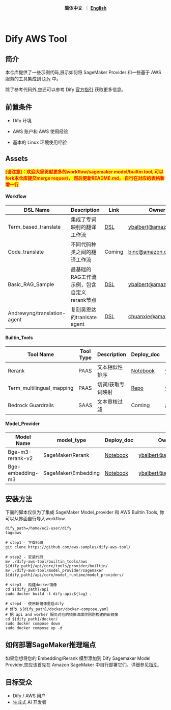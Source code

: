<p align="center">
    &nbsp<strong>简体中文</strong>&nbsp ｜ <a href="README.md"><strong>English</strong></a>&nbsp 
</p>
<br>

# Dify AWS Tool

## 简介
本仓库提供了一些示例代码,展示如何将 SageMaker Provider 和一些基于 AWS 服务的工具集成到 [Dify](https://github.com/langgenius/dify) 中。 

除了参考代码外,您还可以参考 Dify [官方指引](https://docs.dify.ai/guides/tools/quick-tool-integration) 获取更多信息。



## 前置条件

- Dify 环境

- AWS 账户和 AWS 使用经验

- 基本的 Linux 环境使用经验



## Assets 

<span style="color: red; background-color: yellow; font-weight: bold;">[请注意]：欢迎大家贡献更多的workflow/sagemaker model/builtin tool, 可以fork本仓库提交merge request， 然后更新README.md， 自行在对应的表格新增一行</span>

#### Workflow 

| DSL Name                    | Description                                 | Link                                                  | Owner               |
| --------------------------- | ------------------------------------------- | ----------------------------------------------------- | ------------------- |
| Term_based_translate        | 集成了专词映射的翻译工作流                  | [DSL](./workflow/term_based_translation_workflow.yml) | ybalbert@amazon.com |
| Code_translate              | 不同代码种类之间的翻译工作流                | Coming                                                | binc@amazon.com     |
| Basic_RAG_Sample            | 最基础的RAG工作流示例，包含自定义rerank节点 | [DSL](basic_rag_sample.yml)                           | ybalbert@amazon.com |
| Andrewyng/translation-agent | 复刻吴恩达的tranlsate agent                 | [DSL](andrew_translation_agent.yml)                   | chuanxie@amazon.com |

#### Builtin_Tools

| Tool Name                 | Tool Type | Description       | Deploy_doc                                                   | Owner               |
| ------------------------- | --------- | ----------------- | ------------------------------------------------------------ | ------------------- |
| Rerank                    | PAAS      | 文本相似性排序    | [Notebook](https://raw.githubusercontent.com/aws-samples/dify-aws-tool/main/notebook/bge-embedding-m3-deploy.ipynb) | ybalbert@amazon.com |
| Term_multilingual_mapping | PAAS      | 切词/获取专词映射 | [Repo](https://github.com/ybalbert001/dynamodb-rag/tree/translate) | ybalbert@amazon.com |
| Bedrock Guardrails        | SAAS      | 文本审核过滤      | Coming                                                       | amyli@amazon.com    |

#### Model_Provider

| Model Name       | model_type          | Deploy_doc                                                   | Owner               |
| ---------------- | ------------------- | ------------------------------------------------------------ | ------------------- |
| Bge-m3-rerank-v2 | SageMaker\Rerank    | [Notebook](https://github.com/aws-samples/dify-aws-tool/blob/main/notebook/bge-embedding-m3-deploy.ipynb) | ybalbert@amazon.com |
| Bge-embedding-m3 | SageMaker\Embedding | [Notebook](https://github.com/aws-samples/dify-aws-tool/blob/main/notebook/bge-reranker-v2-m3-deploy.ipynb) | ybalbert@amazon.com |



## 安装方法

下面的脚本仅仅为了集成 SageMaker Model_provider 和 AWS Builtin Tools, 你可以从界面自行导入workflow.

```
dify_path=/home/ec2-user/dify
tag=aws

# step1 - 下载代码
git clone https://github.com/aws-samples/dify-aws-tool/

# step2 - 安装代码
mv ./dify-aws-tool/builtin_tools/aws ${dify_path}/api/core/tools/provider/builtin/
mv ./dify-aws-tool/model_provider/sagemaker ${dify_path}/api/core/model_runtime/model_providers/

# step3 - 构建docker镜像
cd ${dify_path}/api
sudo docker build -t dify-api:${tag} .

# step4 - 使用新镜像重启dify
# 修改 ${dify_path}/docker/docker-compose.yaml
# 把 api and worker 服务对应的镜像改成你刚刚构建的新镜像
cd ${dify_path}/docker/
sudo docker compose down
sudo docker compose up -d
```



## 如何部署SageMaker推理端点

如果您想将您的 Embedding/Rerank 模型添加到 Dify Sagemaker Model Provider,您应该首先在 Amazon SageMaker 中自行部署它们。详细参见[指引](./notebook/how_to_deploy.md).



## 目标受众
- Dify / AWS 用户
- 生成式 AI 开发者